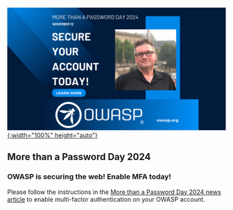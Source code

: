 [![More than a Password Day 2024](/pages/events/featured/more_than_password_day.png){:width="100%" height="auto"}](https://owasp.org/blog/2024/11/12/more-than-a-password-day-2024.html)

## More than a Password Day 2024

### OWASP is securing the web! Enable MFA today!

Please follow the instructions in the [More than a Password Day 2024 news article](https://owasp.org/blog/2024/11/12/more-than-a-password-day-2024.html) to enable multi-factor authentication on your OWASP account.
